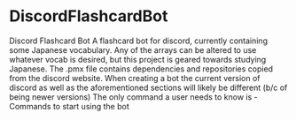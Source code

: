 # DiscordFlashcardBot
Discord Flashcard Bot
A flashcard bot for discord, currently containing some Japanese vocabulary. 
  Any of the arrays can be altered to use whatever vocab is desired, but this
  project is geared towards studying Japanese.
The .pmx file contains dependencies and repositories copied from the discord
  website. When creating a bot the current version of discord as well as the
  aforementioned sections will likely be different (b/c of being newer versions)
The only command a user needs to know is -Commands to start using the bot  
